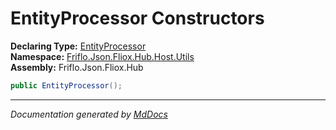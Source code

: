 ﻿<!--  
  <auto-generated>   
    The contents of this file were generated by a tool.  
    Changes to this file may be list if the file is regenerated  
  </auto-generated>   
-->

# EntityProcessor Constructors

**Declaring Type:** [EntityProcessor](../index.md)  
**Namespace:** [Friflo.Json.Fliox.Hub.Host.Utils](../../index.md)  
**Assembly:** Friflo.Json.Fliox.Hub

```csharp
public EntityProcessor();
```
___

*Documentation generated by [MdDocs](https://github.com/ap0llo/mddocs)*
